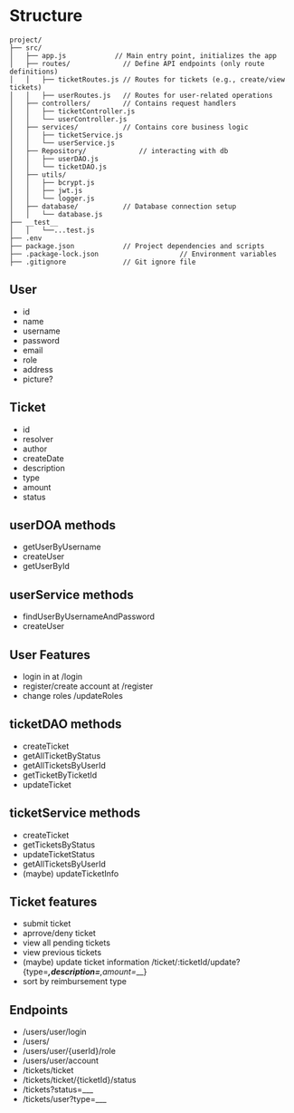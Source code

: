 # Structure
```
project/
├── src/
│   ├── app.js            // Main entry point, initializes the app
│   ├── routes/             // Define API endpoints (only route definitions)
│   │   ├── ticketRoutes.js // Routes for tickets (e.g., create/view tickets)
│   │   ├── userRoutes.js   // Routes for user-related operations
│   ├── controllers/        // Contains request handlers
│   │   ├── ticketController.js
│   │   └── userController.js
│   ├── services/           // Contains core business logic
│   │   ├── ticketService.js
│   │   └── userService.js
│   ├── Repository/             // interacting with db
│   │   ├── userDAO.js
│   │   └── ticketDAO.js
│   ├── utils/    
│   │   ├── bcrypt.js
│   │   ├── jwt.js
│   │   └── logger.js
│   ├── database/           // Database connection setup
│   │   └── database.js
├── __test__
│   │   └──...test.js
├── .env
├── package.json            // Project dependencies and scripts
├── .package-lock.json                    // Environment variables
├── .gitignore              // Git ignore file
```
## User
- id
- name
- username
- password
- email
- role
- address
- picture?

## Ticket
- id
- resolver
- author
- createDate
- description
- type
- amount
- status

## userDOA methods
- getUserByUsername
- createUser 
- getUserById

## userService methods
- findUserByUsernameAndPassword
- createUser

## User Features
- login in at /login
- register/create account at /register
- change roles /updateRoles

## ticketDAO methods
- createTicket
- getAllTicketByStatus
- getAllTicketsByUserId
- getTicketByTicketId
- updateTicket

## ticketService methods
- createTicket
- getTicketsByStatus
- updateTicketStatus
- getAllTicketsByUserId
-  (maybe) updateTicketInfo

## Ticket features
- submit ticket
- aprrove/deny ticket 
- view all pending tickets
- view previous tickets
- (maybe) update ticket information /ticket/:ticketId/update?{type=____,description=___,amount=___}
- sort by reimbursement type 


## Endpoints
- /users/user/login
- /users/
- /users/user/{userId}/role
- /users/user/account
- /tickets/ticket
- /tickets/ticket/{ticketId}/status
- /tickets?status=___
- /tickets/user?type=___
